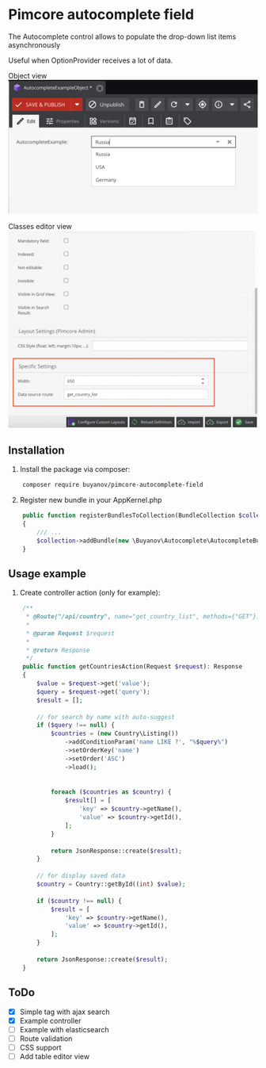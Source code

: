# Pimcore autocomplete field
The Autocomplete control allows to populate the drop-down list items asynchronously

Useful when OptionProvider receives a lot of data.

Object view
![](docs/image_01.png)

Classes editor view
![](docs/image_02.png)
## Installation

1. Install the package via composer:

```bash
    composer require buyanov/pimcore-autocomplete-field
```

2. Register new bundle in your AppKernel.php

```php
    public function registerBundlesToCollection(BundleCollection $collection): void
    {
        /// ...
        $collection->addBundle(new \Buyanov\Autocomplete\AutocompleteBundle());
    }
```

## Usage example

1. Create controller action (only for example):

```php
    /**
     * @Route("/api/country", name="get_country_list", methods={"GET"})
     *
     * @param Request $request
     *
     * @return Response
     */
    public function getCountriesAction(Request $request): Response
    {
        $value = $request->get('value');
        $query = $request->get('query');
        $result = [];

        // for search by name with auto-suggest
        if ($query !== null) {
            $countries = (new Country\Listing())
                ->addConditionParam('name LIKE ?', "%$query%")
                ->setOrderKey('name')
                ->setOrder('ASC')
                ->load();


            foreach ($countries as $country) {
                $result[] = [
                    'key' => $country->getName(),
                    'value' => $country->getId(),
                ];
            }

            return JsonResponse::create($result);
        }

        // for display saved data
        $country = Country::getById((int) $value);

        if ($country !== null) {
            $result = [
                'key' => $country->getName(),
                'value' => $country->getId(),
            ];
        }

        return JsonResponse::create($result);
    }
```

## ToDo

 - [x] Simple tag with ajax search
 - [x] Example controller
 - [ ] Example with elasticsearch
 - [ ] Route validation
 - [ ] CSS support
 - [ ] Add table editor view
